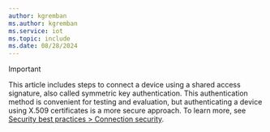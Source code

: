 ```yaml
---
author: kgremban
ms.author: kgremban
ms.service: iot
ms.topic: include
ms.date: 08/28/2024
---
```


>[!IMPORTANT]
>This article includes steps to connect a device using a shared access signature, also called symmetric key authentication. This authentication method is convenient for testing and evaluation, but authenticating a device using X.509 certificates is a more secure approach. To learn more, see [Security best practices > Connection security](../articles/iot/iot-overview-security.md#connection-security).
